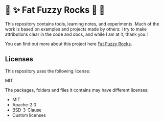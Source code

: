 # 👾 ✨ Fat Fuzzy Rocks 🫧 🐙

This repository contains tools, learning notes, and experiments.
Much of the work is based on examples and projects made by others: I try to make attributions clear in the code and docs, and while I am at it, thank you !

You can find out more about this project here [Fat Fuzzy Rocks](https://rocks.pages.dev/).

## Licenses

This repository uses the following license:

MIT

The packages, folders and files it contains may have different licenses:

- MIT
- Apache-2.0
- BSD-3-Clause
- Custom licenses
